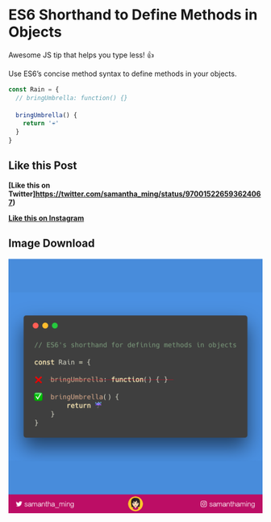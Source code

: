 # ES6 Shorthand to Define Methods in Objects

Awesome JS tip that helps you type less! 👍

Use ES6’s concise method syntax to define methods in your objects.

```javascript
const Rain = {
  // bringUmbrella: function() {}
  
  bringUmbrella() {
    return '☔️'
  }
}
```

## Like this Post

**[Like this on Twitter]https://twitter.com/samantha_ming/status/970015226593624067)**

**[Like this on Instagram](https://www.instagram.com/p/Bf327_7AIB0/?taken-by=samanthaming)**

## Image Download

![Download](5-concise-method-syntax.png)
